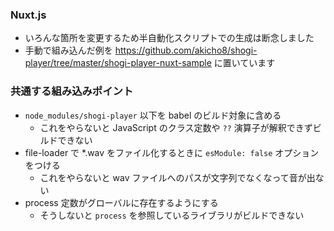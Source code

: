 
### Nuxt.js

  * いろんな箇所を変更するため半自動化スクリプトでの生成は断念しました
  * 手動で組み込んだ例を https://github.com/akicho8/shogi-player/tree/master/shogi-player-nuxt-sample に置いています

### 共通する組み込みポイント

  * `node_modules/shogi-player` 以下を babel のビルド対象に含める
    * これをやらないと JavaScript のクラス定数や `??` 演算子が解釈できずビルドできない
  * file-loader で *.wav をファイル化するときに `esModule: false` オプションをつける
    * これをやらないと wav ファイルへのパスが文字列でなくなって音が出ない
  * process 定数がグローバルに存在するようにする
    * そうしないと `process` を参照しているライブラリがビルドできない
